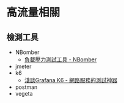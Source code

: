 # 高流量相關

## 檢測工具

- NBomber
  - [負載壓力測試工具 - NBomber](https://dotblogs.com.tw/yc421206/2022/10/20/load_stress_test_tool_for_nbomber)
- jmeter 
- k6
  - [淺談Grafana K6 - 網路服務的測試神器](https://ithelp.ithome.com.tw/articles/10300390)
- postman
- vegeta
